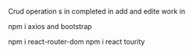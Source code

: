 Crud operation s in completed in add and edite work in 


npm i axios and bootstrap

npm i react-router-dom 
npm i react tourity
